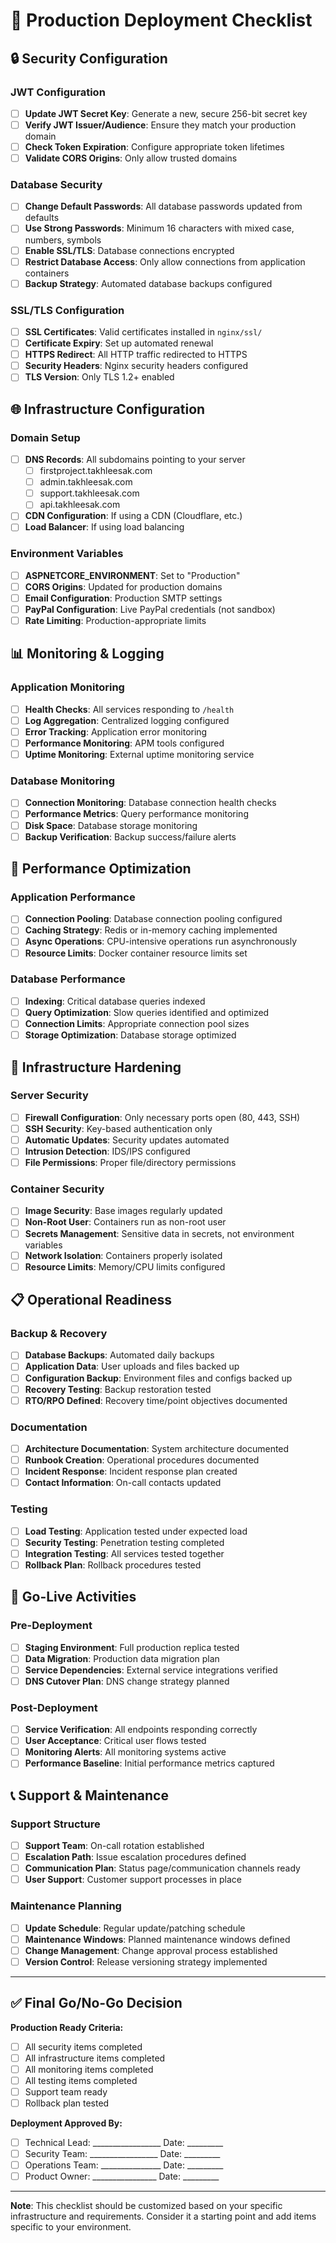 # 🚀 Production Deployment Checklist

## 🔒 Security Configuration

### JWT Configuration
- [ ] **Update JWT Secret Key**: Generate a new, secure 256-bit secret key
- [ ] **Verify JWT Issuer/Audience**: Ensure they match your production domain
- [ ] **Check Token Expiration**: Configure appropriate token lifetimes
- [ ] **Validate CORS Origins**: Only allow trusted domains

### Database Security
- [ ] **Change Default Passwords**: All database passwords updated from defaults
- [ ] **Use Strong Passwords**: Minimum 16 characters with mixed case, numbers, symbols
- [ ] **Enable SSL/TLS**: Database connections encrypted
- [ ] **Restrict Database Access**: Only allow connections from application containers
- [ ] **Backup Strategy**: Automated database backups configured

### SSL/TLS Configuration
- [ ] **SSL Certificates**: Valid certificates installed in `nginx/ssl/`
- [ ] **Certificate Expiry**: Set up automated renewal
- [ ] **HTTPS Redirect**: All HTTP traffic redirected to HTTPS
- [ ] **Security Headers**: Nginx security headers configured
- [ ] **TLS Version**: Only TLS 1.2+ enabled

## 🌐 Infrastructure Configuration

### Domain Setup
- [ ] **DNS Records**: All subdomains pointing to your server
  - [ ] firstproject.takhleesak.com
  - [ ] admin.takhleesak.com
  - [ ] support.takhleesak.com
  - [ ] api.takhleesak.com
- [ ] **CDN Configuration**: If using a CDN (Cloudflare, etc.)
- [ ] **Load Balancer**: If using load balancing

### Environment Variables
- [ ] **ASPNETCORE_ENVIRONMENT**: Set to "Production"
- [ ] **CORS Origins**: Updated for production domains
- [ ] **Email Configuration**: Production SMTP settings
- [ ] **PayPal Configuration**: Live PayPal credentials (not sandbox)
- [ ] **Rate Limiting**: Production-appropriate limits

## 📊 Monitoring & Logging

### Application Monitoring
- [ ] **Health Checks**: All services responding to `/health`
- [ ] **Log Aggregation**: Centralized logging configured
- [ ] **Error Tracking**: Application error monitoring
- [ ] **Performance Monitoring**: APM tools configured
- [ ] **Uptime Monitoring**: External uptime monitoring service

### Database Monitoring
- [ ] **Connection Monitoring**: Database connection health checks
- [ ] **Performance Metrics**: Query performance monitoring
- [ ] **Disk Space**: Database storage monitoring
- [ ] **Backup Verification**: Backup success/failure alerts

## 🚦 Performance Optimization

### Application Performance
- [ ] **Connection Pooling**: Database connection pooling configured
- [ ] **Caching Strategy**: Redis or in-memory caching implemented
- [ ] **Async Operations**: CPU-intensive operations run asynchronously
- [ ] **Resource Limits**: Docker container resource limits set

### Database Performance
- [ ] **Indexing**: Critical database queries indexed
- [ ] **Query Optimization**: Slow queries identified and optimized
- [ ] **Connection Limits**: Appropriate connection pool sizes
- [ ] **Storage Optimization**: Database storage optimized

## 🔧 Infrastructure Hardening

### Server Security
- [ ] **Firewall Configuration**: Only necessary ports open (80, 443, SSH)
- [ ] **SSH Security**: Key-based authentication only
- [ ] **Automatic Updates**: Security updates automated
- [ ] **Intrusion Detection**: IDS/IPS configured
- [ ] **File Permissions**: Proper file/directory permissions

### Container Security
- [ ] **Image Security**: Base images regularly updated
- [ ] **Non-Root User**: Containers run as non-root user
- [ ] **Secrets Management**: Sensitive data in secrets, not environment variables
- [ ] **Network Isolation**: Containers properly isolated
- [ ] **Resource Limits**: Memory/CPU limits configured

## 📋 Operational Readiness

### Backup & Recovery
- [ ] **Database Backups**: Automated daily backups
- [ ] **Application Data**: User uploads and files backed up
- [ ] **Configuration Backup**: Environment files and configs backed up
- [ ] **Recovery Testing**: Backup restoration tested
- [ ] **RTO/RPO Defined**: Recovery time/point objectives documented

### Documentation
- [ ] **Architecture Documentation**: System architecture documented
- [ ] **Runbook Creation**: Operational procedures documented
- [ ] **Incident Response**: Incident response plan created
- [ ] **Contact Information**: On-call contacts updated

### Testing
- [ ] **Load Testing**: Application tested under expected load
- [ ] **Security Testing**: Penetration testing completed
- [ ] **Integration Testing**: All services tested together
- [ ] **Rollback Plan**: Rollback procedures tested

## 🚀 Go-Live Activities

### Pre-Deployment
- [ ] **Staging Environment**: Full production replica tested
- [ ] **Data Migration**: Production data migration plan
- [ ] **Service Dependencies**: External service integrations verified
- [ ] **DNS Cutover Plan**: DNS change strategy planned

### Post-Deployment
- [ ] **Service Verification**: All endpoints responding correctly
- [ ] **User Acceptance**: Critical user flows tested
- [ ] **Monitoring Alerts**: All monitoring systems active
- [ ] **Performance Baseline**: Initial performance metrics captured

## 📞 Support & Maintenance

### Support Structure
- [ ] **Support Team**: On-call rotation established
- [ ] **Escalation Path**: Issue escalation procedures defined
- [ ] **Communication Plan**: Status page/communication channels ready
- [ ] **User Support**: Customer support processes in place

### Maintenance Planning
- [ ] **Update Schedule**: Regular update/patching schedule
- [ ] **Maintenance Windows**: Planned maintenance windows defined
- [ ] **Change Management**: Change approval process established
- [ ] **Version Control**: Release versioning strategy implemented

---

## ✅ Final Go/No-Go Decision

**Production Ready Criteria:**
- [ ] All security items completed
- [ ] All infrastructure items completed  
- [ ] All monitoring items completed
- [ ] All testing items completed
- [ ] Support team ready
- [ ] Rollback plan tested

**Deployment Approved By:**
- [ ] Technical Lead: _________________ Date: _________
- [ ] Security Team: _________________ Date: _________
- [ ] Operations Team: _______________ Date: _________
- [ ] Product Owner: ________________ Date: _________

---

**Note**: This checklist should be customized based on your specific infrastructure and requirements. Consider it a starting point and add items specific to your environment. 